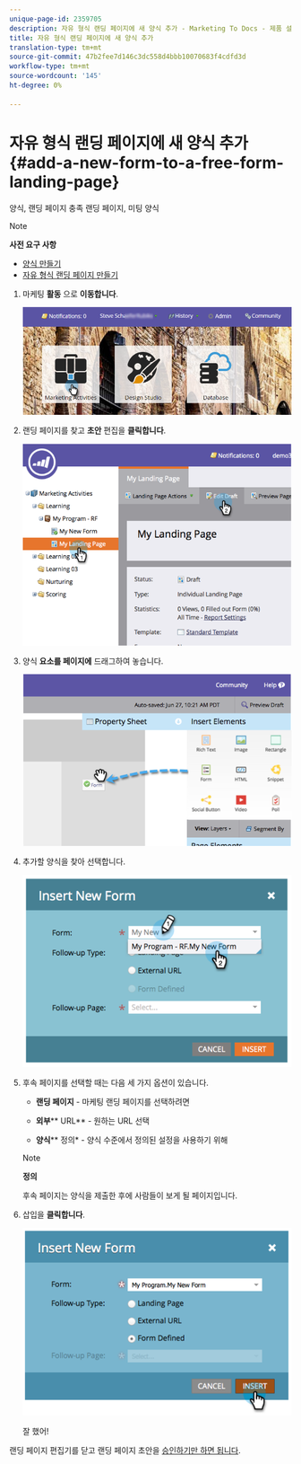 ```yaml
---
unique-page-id: 2359705
description: 자유 형식 랜딩 페이지에 새 양식 추가 - Marketing To Docs - 제품 설명서
title: 자유 형식 랜딩 페이지에 새 양식 추가
translation-type: tm+mt
source-git-commit: 47b2fee7d146c3dc558d4bbb10070683f4cdfd3d
workflow-type: tm+mt
source-wordcount: '145'
ht-degree: 0%

---
```



# 자유 형식 랜딩 페이지에 새 양식 추가 {#add-a-new-form-to-a-free-form-landing-page}

양식, 랜딩 페이지 충족 랜딩 페이지, 미팅 양식

>[!NOTE]
>
>**사전 요구 사항**
>
>* [양식 만들기](../../../../product-docs/demand-generation/forms/creating-a-form/create-a-form.md)
>* [자유 형식 랜딩 페이지 만들기](create-a-free-form-landing-page.md)

>



1. 마케팅 **활동** 으로 **이동합니다**.

   ![](assets/login-marketing-activities-1.png)

1. 랜딩 페이지를 찾고 **초안** 편집을 **클릭합니다**.

   ![](assets/image2014-9-16-14-3a44-3a15.png)

1. 양식 **요소를 페이지에** 드래그하여 놓습니다.

   ![](assets/image2015-5-21-15-3a43-3a30.png)

1. 추가할 양식을 찾아 선택합니다.

   ![](assets/image2014-9-16-14-3a44-3a30.png)

1. 후속 페이지를 선택할 때는 다음 세 가지 옵션이 있습니다.

   * **랜딩 페이지** - 마케팅 랜딩 페이지를 선택하려면
   * **외부**** URL** - 원하는 URL 선택

   * **양식**** 정의* - 양식 수준에서 정의된 설정을 사용하기 위해
   >[!NOTE]
   >
   >**정의**
   >
   >
   >후속 페이지는 양식을 제출한 후에 사람들이 보게 될 페이지입니다.

1. 삽입을 **클릭합니다**.

   ![](assets/image2014-9-16-14-3a44-3a38.png)

   잘 했어!

랜딩 페이지 편집기를 닫고 랜딩 페이지 초안을 [승인하기만 하면 됩니다](../../../../product-docs/demand-generation/landing-pages/understanding-landing-pages/approve-unapprove-or-delete-a-landing-page.md).
